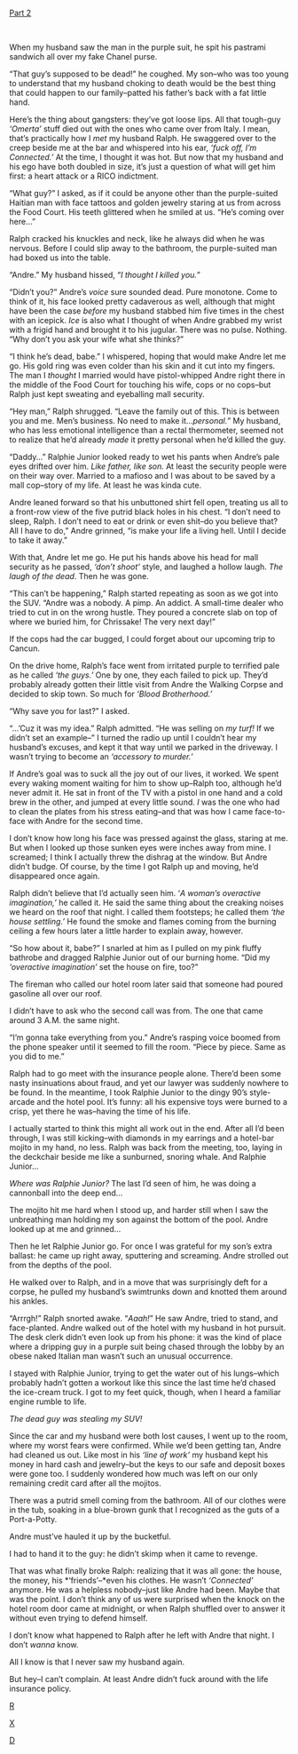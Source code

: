 [Part 2](https://www.reddit.com/r/nosleep/comments/uvxtlv/my_tenyearold_wont_stop_playing_with_teddy_bears/)

&#x200B;

When my husband saw the man in the purple suit, he spit his pastrami sandwich all over my fake Chanel purse.

“That guy’s supposed to be dead!” he coughed. My son–who was too young to understand that my husband choking to death would be the best thing that could happen to our family–patted his father’s back with a fat little hand.

Here’s the thing about gangsters: they’ve got loose lips. All that tough-guy *‘Omerta’* stuff died out with the ones who came over from Italy. I mean, that’s practically how I *met* my husband Ralph. He swaggered over to the creep beside me at the bar and whispered into his ear, *‘fuck off, I’m Connected.’* At the time, I thought it was hot. But now that my husband and his ego have both doubled in size, it’s just a question of what will get him first: a heart attack or a RICO indictment.

“What guy?” I asked, as if it could be anyone other than the purple-suited Haitian man with face tattoos and golden jewelry staring at us from across the Food Court. His teeth glittered when he smiled at us. “He’s coming over here…”

Ralph cracked his knuckles and neck, like he always did when he was nervous. Before I could slip away to the bathroom, the purple-suited man had boxed us into the table.

“Andre.” My husband hissed, “*I thought I killed you.*”

“Didn’t you?” Andre’s *voice* sure sounded dead. Pure monotone. Come to think of it, his face looked pretty cadaverous as well, although that might have been the case *before* my husband stabbed him five times in the chest with an icepick. *Ice* is also what I thought of when Andre grabbed my wrist with a frigid hand and brought it to his jugular. There was no pulse. Nothing. “Why don’t you ask your wife what she thinks?”

“I think he’s dead, babe.” I whispered, hoping that would make Andre let me go. His gold ring was even colder than his skin and it cut into my fingers. The man I *thought* I married would have pistol-whipped Andre right there in the middle of the Food Court for touching his wife, cops or no cops–but Ralph just kept sweating and eyeballing mall security.

“Hey man,” Ralph shrugged. “Leave the family out of this. This is between you and me. Men’s business. No need to make it…*personal.*” My husband, who has less emotional intelligence than a rectal thermometer, seemed not to realize that he’d already *made* it pretty personal when he’d killed the guy.

“Daddy…” Ralphie Junior looked ready to wet his pants when Andre’s pale eyes drifted over him. *Like father, like son.* At least the security people were on their way over. Married to a mafioso and I was about to be saved by a mall cop–story of my life. At least he was kinda cute.

Andre leaned forward so that his unbuttoned shirt fell open, treating us all to a front-row view of the five putrid black holes in his chest. “I don’t need to sleep, Ralph. I don’t need to eat or drink or even shit–do you believe that? All I have to do,” Andre grinned, “is make your life a living hell. Until I decide to take it away.”

With that, Andre let me go. He put his hands above his head for mall security as he passed, *‘don’t shoot’* style, and laughed a hollow laugh. *The laugh of the dead*. Then he was gone.

“This can’t be happening,” Ralph started repeating as soon as we got into the SUV. “Andre was a nobody. A pimp. An addict. A small-time dealer who tried to cut in on the wrong hustle. They poured a concrete slab on top of where we buried him, for Chrissake! The very next day!”

If the cops had the car bugged, I could forget about our upcoming trip to Cancun.

On the drive home, Ralph’s face went from irritated purple to terrified pale as he called *‘the guys.’* One by one, they each failed to pick up. They’d probably already gotten their little visit from Andre the Walking Corpse and decided to skip town. So much for *‘Blood Brotherhood.’*

“Why save you for last?” I asked.

“...’Cuz it was my idea.” Ralph admitted. “He was selling on *my turf!* If we didn’t set an example–” I turned the radio up until I couldn’t hear my husband’s excuses, and kept it that way until we parked in the driveway. I wasn’t trying to become an *‘accessory to murder.’*

If Andre’s goal was to suck all the joy out of our lives, it worked. We spent every waking moment waiting for him to show up–Ralph too, although he’d never admit it. He sat in front of the TV with a pistol in one hand and a cold brew in the other, and jumped at every little sound. *I* was the one who had to clean the plates from his stress eating–and that was how I came face-to-face with Andre for the second time.

I don’t know how long his face was pressed against the glass, staring at me. But when I looked up those sunken eyes were inches away from mine. I screamed; I think I actually threw the dishrag at the window. But Andre didn’t budge. Of course, by the time I got Ralph up and moving, he’d disappeared once again.

Ralph didn’t believe that I’d actually seen him. ‘*A woman’s overactive imagination,’* he called it. He said the same thing about the creaking noises we heard on the roof that night. I called them footsteps; he called them *‘the house settling.’* He found the smoke and flames coming from the burning ceiling a few hours later a little harder to explain away, however.

“So how about it, babe?” I snarled at him as I pulled on my pink fluffy bathrobe and dragged Ralphie Junior out of our burning home. “Did my *‘overactive imagination’* set the house on fire, too?”

The fireman who called our hotel room later said that someone had poured gasoline all over our roof.

I didn’t have to ask who the second call was from. The one that came around 3 A.M. the same night.

“I’m gonna take everything from you.” Andre’s rasping voice boomed from the phone speaker until it seemed to fill the room. “Piece by piece. Same as you did to me.”

Ralph had to go meet with the insurance people alone. There’d been some nasty insinuations about fraud, and yet our lawyer was suddenly nowhere to be found. In the meantime, I took Ralphie Junior to the dingy 90’s style-arcade and the hotel pool. It’s funny: all his expensive toys were burned to a crisp, yet there he was–having the time of his life.

I actually started to think this might all work out in the end. After all I’d been through, I was still kicking–with diamonds in my earrings and a hotel-bar mojito in my hand, no less. Ralph was back from the meeting, too, laying in the deckchair beside me like a sunburned, snoring whale. And Ralphie Junior…

*Where was Ralphie Junior?* The last I’d seen of him, he was doing a cannonball into the deep end…

The mojito hit me hard when I stood up, and harder still when I saw the unbreathing man holding my son against the bottom of the pool. Andre looked up at me and grinned…

Then he let Ralphie Junior go. For once I was grateful for my son’s extra ballast: he came up right away, sputtering and screaming. Andre strolled out from the depths of the pool.

He walked over to Ralph, and in a move that was surprisingly deft for a corpse, he pulled my husband’s swimtrunks down and knotted them around his ankles.

“Arrrgh!” Ralph snorted awake. “*Aaah!*” He saw Andre, tried to stand, and face-planted. Andre walked out of the hotel with my husband in hot pursuit. The desk clerk didn’t even look up from his phone: it was the kind of place where a dripping guy in a purple suit being chased through the lobby by an obese naked Italian man wasn’t such an unusual occurrence.

I stayed with Ralphie Junior, trying to get the water out of his lungs–which probably hadn’t gotten a workout like this since the last time he’d chased the ice-cream truck. I got to my feet quick, though, when I heard a familiar engine rumble to life.

*The dead guy was stealing my SUV!*

Since the car and my husband were both lost causes, I went up to the room, where my worst fears were confirmed. While we’d been getting tan, Andre had cleaned us out. Like most in his *‘line of work’* my husband kept his money in hard cash and jewelry–but the keys to our safe and deposit boxes were gone too. I suddenly wondered how much was left on our only remaining credit card after all the mojitos.

There was a putrid smell coming from the bathroom. All of our clothes were in the tub, soaking in a blue-brown gunk that I recognized as the guts of a Port-a-Potty.

Andre must’ve hauled it up by the bucketful.

I had to hand it to the guy: he didn’t skimp when it came to revenge.

That was what finally broke Ralph: realizing that it was all gone: the house, the money, his \*‘friends’–\*even his clothes. He wasn’t *‘Connected’* anymore. He was a helpless nobody–just like Andre had been. Maybe that was the point. I don’t think any of us were surprised when the knock on the hotel room door came at midnight, or when Ralph shuffled over to answer it without even trying to defend himself.

I don’t know what happened to Ralph after he left with Andre that night. I don’t *wanna* know.

All I know is that I never saw my husband again.

But hey–I can’t complain. At least Andre didn’t fuck around with the life insurance policy.

[R](https://www.reddit.com/r/thedemoncollection)

[X](https://www.reddit.com/r/beardify)

[D](https://thedemoncollection.com/)